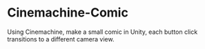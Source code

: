 # Cinemachine-Comic
Using Cinemachine, make a small comic in Unity, each button click transitions to a different camera view.
